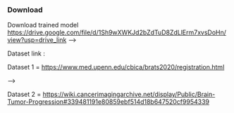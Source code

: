 ### Download 

Download trained model
https://drive.google.com/file/d/1Sh9wXWKJd2bZdTuD8ZdLlErm7xvsDoHn/view?usp=drive_link
-->

Dataset link : 


Dataset 1 = https://www.med.upenn.edu/cbica/brats2020/registration.html

-->

Dataset 2 = https://wiki.cancerimagingarchive.net/display/Public/Brain-Tumor-Progression#339481191e80859ebf514d18b647520cf9954339
